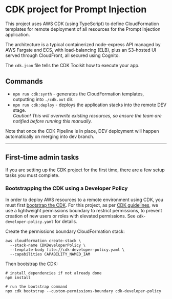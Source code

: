 # CDK project for Prompt Injection

This project uses AWS CDK (using TypeScript) to define CloudFormation templates for remote deployment of all resources
for the Prompt Injection application.

The architecture is a typical containerized node-express API managed by AWS Fargate and ECS, with load-balancing (ELB),
plus an S3-hosted UI served through CloudFront, all secured using Cognito.

The `cdk.json` file tells the CDK Toolkit how to execute your app.

## Commands

- `npm run cdk:synth` - generates the CloudFormation templates, outputting into `./cdk.out` dir.
- `npm run cdk:deploy` - deploys the application stacks into the remote DEV stage.  
  _Caution! This will overwrite existing resources, so ensure the team are notified before running this manually._

Note that once the CDK Pipeline is in place, DEV deployment will happen automatically on merging into dev branch.

---

## First-time admin tasks

If you are setting up the CDK project for the first time, there are a few setup tasks you must complete.

### Bootstrapping the CDK using a Developer Policy

In order to deploy AWS resources to a remote environment using CDK, you must first
[bootstrap the CDK](https://docs.aws.amazon.com/cdk/v2/guide/bootstrapping.html). For this project, as per
[CDK guidelines](https://aws.amazon.com/blogs/devops/secure-cdk-deployments-with-iam-permission-boundaries/), we use a
lightweight permissions boundary to restrict permissions, to prevent creation of new users or roles with elevated
permissions. See `cdk-developer-policy.yaml` for details.

Create the permissions boundary CloudFormation stack:

```
aws cloudformation create-stack \
  --stack-name CDKDeveloperPolicy \
  --template-body file://cdk-developer-policy.yaml \
  --capabilities CAPABILITY_NAMED_IAM
```

Then bootstrap the CDK:

```
# install dependencies if not already done
npm install

# run the bootstrap command
npx cdk bootstrap --custom-permissions-boundary cdk-developer-policy
```
